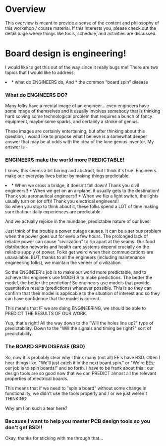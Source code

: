 # Overview
This overview is meant to provide a sense of the content and philosophy of this workshop / course material. If this interests you, please check out the detail page where things like tools, schedule, and activities are discussed.

# Board design is engineering!
I would like to get this out of the way since it really bugs me! There are two topics that I would like to address:
<li>
* what do ENGINEERS do, And
* the common "board spin" disease
</li>

### What do ENGINEERS DO?
Many folks have a mental image of an engineer... even engineers have some image of themselves and it usually involves somebody that is thinking hard solving some technological problem that requires a bunch of fancy equipment, maybe some sparks, and certainly a stroke of genius.

These images are certainly entertaining, but after thinking about this question, I would like to propose what I believe is a somewhat deeper answer that may be at odds with the idea of the lone genius inventor. My answer is -
### ENGINEERS make the world more PREDICTABLE!
I know, this seems a bit boring and abstract, but I think it's true. Engineers make our everyday lives better by making things predictable.
<li>
* When we cross a bridge, it doesn't fall down! Thank you civil engineers!!
* When we get on an airplane, it usually gets to the destination! Thank you aeronautical engineers!!
* When we flip a light switch, the lights usually turn on (or off)! Thank you electrical engineers!!
</li>
So when you stop to think about it, these folks spend a LOT of time making sure that our daily experiences are predictable.

And we actually rejoice in the mundane, predictable nature of our lives!

Just think of the trouble a power outage causes. It can be a serious problem when the power goes out for even a few hours. The prolonged lack of reliable power can cause "civilization" to rip apart at the seams. Our food distribution networks and health care systems depend crucially on the reliable supply of power. Folks get weird when their communications are unavailable. BUT, thanks to all the engineers (including maintenance engineering folks), we maintain the veneer of civilization.

So the ENGINEER's job is to make our world more predictable, and to achieve this engineers use MODELS to make predictions. The better the model, the better the prediction! So engineers use models that provide quantitative results (predictions) whenever possible. This is so they can confirm that their model is applicable to the situation of interest and so they can have confidence that the model is correct.

This means that IF we are doing ENGINEERING, we should be able to PREDICT THE RESULTS OF OUR WORK.

Yup, that's right! All the way down to the "Will the holes line up?" type of predictability. Down to the "Will the signals and timing be right?" sort of predictability.

### The BOARD SPIN DISEASE (BSD)
So, now it is probably clear why I think many (not all) EE's have BSD. Often I hear things like, "We'll just catch it in the next board spin." or "We're EEs; our job is to spin boards!" and so forth. I have to be frank about this : our design tools are so good now that we can PREDICT almost all the relevant properties of electrical boards.

This means that if we need to "spin a board" without some change in functionality, we didn't use the tools properly and / or we just weren't THINKING!

Why am I on such a tear here?

### Because I want to help you master PCB design tools so you don't get BSD!!

Okay, thanks for sticking with me through that...

